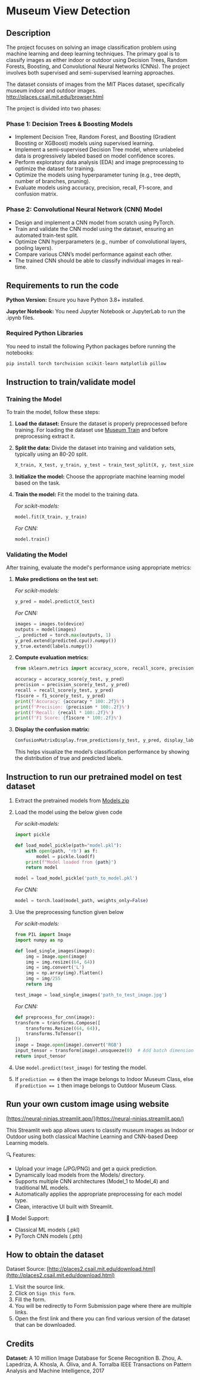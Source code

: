 # Museum View Detection

## Description

The project focuses on solving an image classification problem using machine learning and deep learning techniques. The primary goal is to classify images as either indoor or outdoor using Decision Trees, Random Forests, Boosting, and Convolutional Neural Networks (CNNs). The project involves both supervised and semi-supervised learning approaches.

The dataset consists of images from the MIT Places dataset, specifically museum indoor and outdoor images. 
http://places.csail.mit.edu/browser.html

The project is divided into two phases:

### Phase 1: Decision Trees & Boosting Models
* Implement Decision Tree, Random Forest, and Boosting (Gradient Boosting or XGBoost) models using supervised learning.
* Implement a semi-supervised Decision Tree model, where unlabeled data is progressively labeled based on model confidence scores.
* Perform exploratory data analysis (EDA) and image preprocessing to optimize the dataset for training.
* Optimize the models using hyperparameter tuning (e.g., tree depth, number of branches, pruning).
* Evaluate models using accuracy, precision, recall, F1-score, and confusion matrix.

### Phase 2: Convolutional Neural Network (CNN) Model
* Design and implement a CNN model from scratch using PyTorch.
* Train and validate the CNN model using the dataset, ensuring an automated train-test split.
* Optimize CNN hyperparameters (e.g., number of convolutional layers, pooling layers).
* Compare various CNN’s model performance against each other.
* The trained CNN should be able to classify individual images in real-time.

## Requirements to run the code

**Python Version:** Ensure you have Python 3.8+ installed.

**Jupyter Notebook:** You need Jupyter Notebook or JupyterLab to run the .ipynb files.

### Required Python Libraries

You need to install the following Python packages before running the notebooks:

```python
pip install torch torchvision scikit-learn matplotlib pillow
```

## Instruction to train/validate model

### Training the Model

To train the model, follow these steps:

1. **Load the dataset:** Ensure the dataset is properly preprocessed before training. For loading the dataset use [Museum Train](museum_train.zip) and before preprocessing extract it.
2. **Split the data:** Divide the dataset into training and validation sets, typically using an 80-20 split.

    ```python
   X_train, X_test, y_train, y_test = train_test_split(X, y, test_size=0.2, random_state=42)
    ```

4. **Initialize the model:** Choose the appropriate machine learning model based on the task.
5. **Train the model:** Fit the model to the training data.

    *For scikit-models:*

    ```python
   model.fit(X_train, y_train)
    ```
    
    *For CNN:*
   
    ```python
    model.train()
    ```

### Validating the Model

After training, evaluate the model's performance using appropriate metrics:

1. **Make predictions on the test set:**

    *For scikit-models:*
   
     ```python
   y_pred = model.predict(X_test)
     ```

    *For CNN:*
     
    ```python
    images = images.to(device)
    outputs = model(images)
    _, predicted = torch.max(outputs, 1)
    y_pred.extend(predicted.cpu().numpy())
    y_true.extend(labels.numpy())
    ```
     
   
3. **Compute evaluation metrics:**
   
    ```python
    from sklearn.metrics import accuracy_score, recall_score, precision_score, f1_score, ConfusionMatrixDisplay
    
    accuracy = accuracy_score(y_test, y_pred)
    precision = precision_score(y_test, y_pred)
    recall = recall_score(y_test, y_pred)
    f1score = f1_score(y_test, y_pred)
    print(f'Accuracy: {accuracy * 100:.2f}%')
    print(f'Precision: {precision * 100:.2f}%')
    print(f'Recall: {recall * 100:.2f}%')
    print(f'F1 Score: {f1score * 100:.2f}%')
    ```
4. **Display the confusion matrix:**

    ```python
    ConfusionMatrixDisplay.from_predictions(y_test, y_pred, display_labels=['indoor', 'outdoor'])
    ```
    This helps visualize the model’s classification performance by showing the distribution of true and predicted labels.
       

## Instruction to run our pretrained model on test dataset

1. Extract the pretrained models from [Models.zip](Models.zip)
2. Load the model using the below given code

    *For scikit-models:*
   
    ```python
    import pickle
    
    def load_model_pickle(path="model.pkl"):
        with open(path, 'rb') as f:
            model = pickle.load(f)
        print(f"Model loaded from {path}")
        return model

    model = load_model_pickle('path_to_model.pkl')
    ```

    *For CNN:*

    ```python
    model = torch.load(model_path, weights_only=False)
    ```
    
4. Use the preprocessing function given below

    *For scikit-models:*

    ```python
    from PIL import Image
    import numpy as np
    
    def load_single_images(image):
        img = Image.open(image)
        img = img.resize((64, 64))
        img = img.convert('L')
        img = np.array(img).flatten()
        img = img/255
        return img

    test_image = load_single_images('path_to_test_image.jpg')
    ```

    *For CNN:*

    ```python
    def preprocess_for_cnn(image):
    transform = transforms.Compose([
        transforms.Resize((64, 64)),
        transforms.ToTensor()
    ])
    image = Image.open(image).convert('RGB')
    input_tensor = transform(image).unsqueeze(0)  # Add batch dimension
    return input_tensor
    ```
    
4. Use `model.predict(test_image)` for testing the model.
5. If `prediction == 0` then the image belongs to Indoor Museum Class, else if `prediction == 1` then image belongs to Outdoor Museum Class.

## Run your own custom image using website

[https://neural-ninjas.streamlit.app/](https://neural-ninjas.streamlit.app/)

This Streamlit web app allows users to classify museum images as Indoor or Outdoor using both classical Machine Learning and CNN-based Deep Learning models.

🔍 Features:
* Upload your image (JPG/PNG) and get a quick prediction.
* Dynamically load models from the Models/ directory.
* Supports multiple CNN architectures (Model_1 to Model_4) and traditional ML models.
* Automatically applies the appropriate preprocessing for each model type.
* Clean, interactive UI built with Streamlit.

🧠 Model Support:
* Classical ML models (.pkl)
* PyTorch CNN models (.pth)

## How to obtain the dataset

Dataset Source: [http://places2.csail.mit.edu/download.html](http://places2.csail.mit.edu/download.html)

1. Visit the source link.
2. Click on `Sign this form`.
3. Fill the form.
4. You will be redirectly to Form Submission page where there are multiple links.
5. Open the first link and there you can find various version of the dataset that can be downloaded.

## Credits

**Dataset:** A 10 million Image Database for Scene Recognition 
B. Zhou, A. Lapedriza, A. Khosla, A. Oliva, and A. Torralba
IEEE Transactions on Pattern Analysis and Machine Intelligence, 2017
